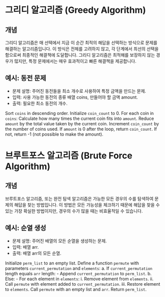 # 그리디 알고리즘 (Greedy Algorithm)

## 개념
그리디 알고리즘은 매 선택에서 지금 이 순간 최적의 해답을 선택하는 방식으로 문제를 해결하는 알고리즘입니다. 
이 방식은 전체를 고려하지 않고, 각 단계에서 최선의 선택을 함으로써 최종적인 해결책에 도달합니다. 그리디 알고리즘은 최적해를 보장하지 않는 경우가 많지만, 특정 문제에서는 매우 효과적이고 빠른 해결책을 제공합니다.

## 예시: 동전 문제
- 문제 설명: 주어진 동전들을 최소 개수로 사용하여 특정 금액을 만드는 문제.
- 입력: 사용 가능한 동전의 종류 배열 coins, 만들어야 할 금액 amount.
- 출력: 필요한 최소 동전의 개수.


Sort `coins` in descending order.
Initialize `coin_count` to 0.
For each coin in `coins`:
   Calculate how many times the current coin fits into `amount`.
   Reduce `amount` by the total value taken by the current coin.
   Increment `coin_count` by the number of coins used.
If `amount` is 0 after the loop, return `coin_count`.
If not, return -1 (not possible to make the amount).

# 브루트포스 알고리즘 (Brute Force Algorithm)

## 개념
브루트포스 알고리즘, 또는 완전 탐색 알고리즘은 가능한 모든 경우의 수를 탐색하여 문제의 해답을 찾는 방법입니다. 
이 방법은 모든 가능성을 체크하기 때문에 해답을 찾을 수 있는 가장 확실한 방법이지만, 경우의 수가 많을 때는 비효율적일 수 있습니다.

## 예시: 순열 생성
- 문제 설명: 주어진 배열의 모든 순열을 생성하는 문제.
- 입력: 배열 arr.
- 출력: 배열 arr의 모든 순열.

Initialize `perm_list` to an empty list.
Define a function `permute` with parameters `current_permutation` and `elements`:
   a. If `current_permutation` length equals `arr` length:
      - Append `current_permutation` to `perm_list`.
   b. Else:
      - For each element in `elements`:
        i. Remove element from `elements`.
        ii. Call `permute` with element added to `current_permutation`.
        iii. Restore element to `elements`.
Call `permute` with an empty list and `arr`.
Return `perm_list`.
